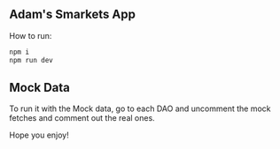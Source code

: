 
## Adam's Smarkets App

How to run:
```bash
npm i
npm run dev
```

## Mock Data
To run it with the Mock data, go to each DAO and uncomment the mock fetches and comment out the real ones.

Hope you enjoy!